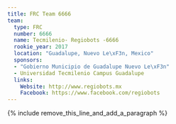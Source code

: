 ```yaml
---
title: FRC Team 6666
team:
  type: FRC
  number: 6666
  name: Tecmilenio- Regiobots -6666
  rookie_year: 2017
  location: "Guadalupe, Nuevo Le\xF3n, Mexico"
  sponsors:
  - "Gobierno Municipio de Guadalupe Nuevo Le\xF3n"
  - Universidad Tecmilenio Campus Guadalupe
  links:
    Website: http://www.regiobots.mx
    Facebook: https://www.facebook.com/regiobots
---
```


{% include remove_this_line_and_add_a_paragraph %}